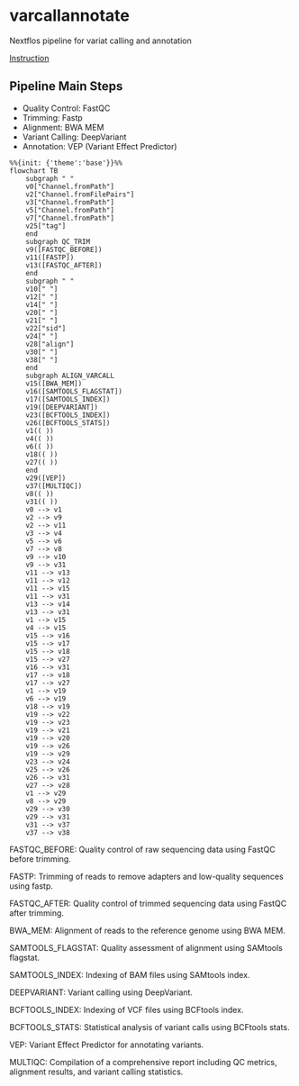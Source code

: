 # varcallannotate
Nextflos pipeline for variat calling and annotation

[Instruction](https://docs.google.com/document/d/11jPyh1NyD_TsrZC6RyAPUcdcDu9lFdHw2Kj4nD7wyvw/edit?pli=1&tab=t.0#heading=h.4ikn9g84g3gq)

## Pipeline Main Steps

- Quality Control: FastQC
- Trimming: Fastp
- Alignment: BWA MEM
- Variant Calling: DeepVariant
- Annotation: VEP (Variant Effect Predictor)

```mermaid
%%{init: {'theme':'base'}}%%
flowchart TB
    subgraph " "
    v0["Channel.fromPath"]
    v2["Channel.fromFilePairs"]
    v3["Channel.fromPath"]
    v5["Channel.fromPath"]
    v7["Channel.fromPath"]
    v25["tag"]
    end
    subgraph QC_TRIM
    v9([FASTQC_BEFORE])
    v11([FASTP])
    v13([FASTQC_AFTER])
    end
    subgraph " "
    v10[" "]
    v12[" "]
    v14[" "]
    v20[" "]
    v21[" "]
    v22["sid"]
    v24[" "]
    v28["align"]
    v30[" "]
    v38[" "]
    end
    subgraph ALIGN_VARCALL
    v15([BWA_MEM])
    v16([SAMTOOLS_FLAGSTAT])
    v17([SAMTOOLS_INDEX])
    v19([DEEPVARIANT])
    v23([BCFTOOLS_INDEX])
    v26([BCFTOOLS_STATS])
    v1(( ))
    v4(( ))
    v6(( ))
    v18(( ))
    v27(( ))
    end
    v29([VEP])
    v37([MULTIQC])
    v8(( ))
    v31(( ))
    v0 --> v1
    v2 --> v9
    v2 --> v11
    v3 --> v4
    v5 --> v6
    v7 --> v8
    v9 --> v10
    v9 --> v31
    v11 --> v13
    v11 --> v12
    v11 --> v15
    v11 --> v31
    v13 --> v14
    v13 --> v31
    v1 --> v15
    v4 --> v15
    v15 --> v16
    v15 --> v17
    v15 --> v18
    v15 --> v27
    v16 --> v31
    v17 --> v18
    v17 --> v27
    v1 --> v19
    v6 --> v19
    v18 --> v19
    v19 --> v22
    v19 --> v23
    v19 --> v21
    v19 --> v20
    v19 --> v26
    v19 --> v29
    v23 --> v24
    v25 --> v26
    v26 --> v31
    v27 --> v28
    v1 --> v29
    v8 --> v29
    v29 --> v30
    v29 --> v31
    v31 --> v37
    v37 --> v38
```

FASTQC_BEFORE: Quality control of raw sequencing data using FastQC before trimming.

FASTP: Trimming of reads to remove adapters and low-quality sequences using fastp.

FASTQC_AFTER: Quality control of trimmed sequencing data using FastQC after trimming.

BWA_MEM: Alignment of reads to the reference genome using BWA MEM.

SAMTOOLS_FLAGSTAT: Quality assessment of alignment using SAMtools flagstat.

SAMTOOLS_INDEX: Indexing of BAM files using SAMtools index.

DEEPVARIANT: Variant calling using DeepVariant.

BCFTOOLS_INDEX: Indexing of VCF files using BCFtools index.

BCFTOOLS_STATS: Statistical analysis of variant calls using BCFtools stats.

VEP: Variant Effect Predictor for annotating variants.

MULTIQC: Compilation of a comprehensive report including QC metrics, alignment results, and variant calling statistics.
